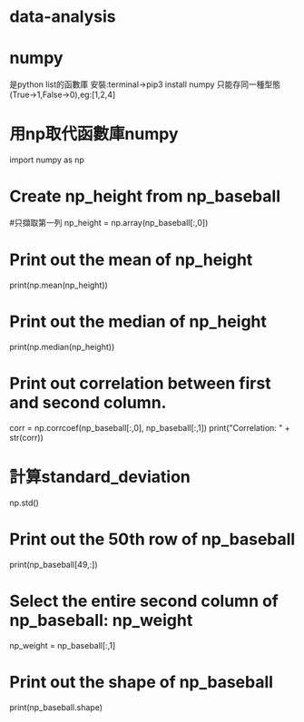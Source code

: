 # data-analysis
# numpy
是python list的函數庫
安裝:terminal->pip3 install numpy
只能存同一種型態(True->1,False->0),eg:[1,2,4]

# 用np取代函數庫numpy 
import numpy as np

# Create np_height from np_baseball 
#只擷取第一列 
np_height = np.array(np_baseball[:,0])

# Print out the mean of np_height
print(np.mean(np_height))

# Print out the median of np_height
print(np.median(np_height))

# Print out correlation between first and second column. 
corr = np.corrcoef(np_baseball[:,0], np_baseball[:,1])
print("Correlation: " + str(corr))

# 計算standard_deviation
np.std()

# Print out the 50th row of np_baseball
print(np_baseball[49,:])

# Select the entire second column of np_baseball: np_weight
np_weight = np_baseball[:,1]

# Print out the shape of np_baseball
print(np_baseball.shape)
